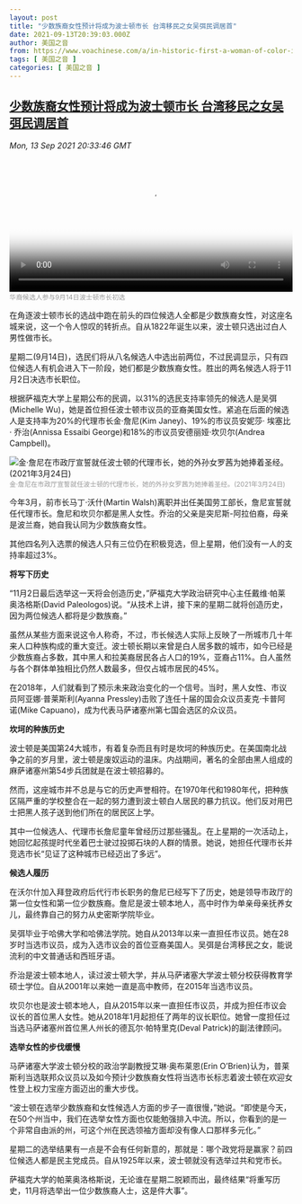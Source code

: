 ```yaml
---
layout: post
title: "少数族裔女性预计将成为波士顿市长 台湾移民之女吴弭民调居首"
date: 2021-09-13T20:39:03.000Z
author: 美国之音
from: https://www.voachinese.com/a/in-historic-first-a-woman-of-color-is-expected-to-be-next-mayor-of-boston-20210914/6224922.html
tags: [ 美国之音 ]
categories: [ 美国之音 ]
---
```

<!--1631565543000-->
[少数族裔女性预计将成为波士顿市长 台湾移民之女吴弭民调居首](https://www.voachinese.com/a/in-historic-first-a-woman-of-color-is-expected-to-be-next-mayor-of-boston-20210914/6224922.html)
------

<div>
<div><i>Mon, 13 Sep 2021 20:33:46 GMT</i></div><video poster="https://images.weserv.nl?url=gdb.voanews.com/4455A5DE-10A8-4185-8847-8DEF28567BEC_r1_s_w900.jpg" src="https://av.voanews.com/Videoroot/Pangeavideo/2021/09/1/1a/1a7c0e90-0727-4a5b-af78-be60d125fd47_240p.mp4" style="width:100%" controls></video><div><small style="color: #999;">华裔候选人参与9月14日波士顿市长初选</small></div><p>在角逐波士顿市长的选战中跑在前头的四位候选人全都是少数族裔女性，对这座名城来说，这一个令人惊叹的转折点。自从1822年诞生以来，波士顿只选出过白人男性做市长。</p><p>星期二(9月14日)，选民们将从八名候选人中选出前两位，不过民调显示，只有四位候选人有机会进入下一阶段，她们都是少数族裔女性。胜出的两名候选人将于11月2日决选市长职位。</p><p>根据萨福克大学上星期公布的民调，以31%的选民支持率领先的候选人是吴弭(Michelle Wu)，她是首位担任波士顿市议员的亚裔美国女性。紧追在后面的候选人是支持率为20%的代理市长金·詹尼(Kim Janey)、19%的市议员安妮莎· 埃塞比· 乔治(Annissa Essaibi George)和18%的市议员安德丽娅·坎贝尔(Andrea Campbell)。</p><div class="contentImage floatLeft" ><img  class="photo" src="https://images.weserv.nl?url=gdb.voanews.com/330621c2-edde-4a2c-aca5-edd1aa9f363b_w900.jpg" alt="金·詹尼在市政厅宣誓就任波士顿的代理市长，她的外孙女罗茜为她捧着圣经。(2021年3月24日)" border="0"/><div><small style="color: #999;">金&#183;詹尼在市政厅宣誓就任波士顿的代理市长，她的外孙女罗茜为她捧着圣经。(2021年3月24日)</small></div></div><p>今年3月，前市长马丁·沃什(Martin Walsh)离职并出任美国劳工部长，詹尼宣誓就任代理市长。詹尼和坎贝尔都是黑人女性。乔治的父亲是突尼斯-阿拉伯裔，母亲是波兰裔，她自我认同为少数族裔女性。</p><p>其他四名列入选票的候选人只有三位仍在积极竞选，但上星期，他们没有一人的支持率超过3%。</p><p><strong>将写下历史</strong></p><p>“11月2日最后选举这一天将会创造历史，”萨福克大学政治研究中心主任戴维·帕莱奥洛格斯(David Paleologos)说。“从技术上讲，接下来的星期二就将创造历史，因为两位候选人都将是少数族裔。”</p><p>虽然从某些方面来说这令人称奇，不过，市长候选人实际上反映了一所城市几十年来人口种族构成的重大变迁。波士顿长期以来曾是白人居多数的城市，如今已经是少数族裔占多数，其中黑人和拉美裔居民各占人口的19%，亚裔占11%。白人虽然与各个群体单独相比仍然人数最多，但仅占城市居民的45%。</p><p>在2018年，人们就看到了预示未来政治变化的一个信号。当时，黑人女性、市议员阿亚娜·普莱斯利(Ayanna Pressley)击败了连任十届的国会众议员麦克·卡普阿诺(Mike Capuano)，成为代表马萨诸塞州第七国会选区的众议员。</p><p><strong>坎坷的种族历史</strong></p><p>波士顿是美国第24大城市，有着复杂而且有时是坎坷的种族历史。在美国南北战争之前的岁月里，波士顿是废奴运动的温床。内战期间，著名的全部由黑人组成的麻萨诸塞州第54步兵团就是在波士顿招募的。</p><p>然而，这座城市并不总是与它的历史声誉相符。在1970年代和1980年代，把种族区隔严重的学校整合在一起的努力遭到波士顿白人居民的暴力抗议。他们反对用巴士把黑人孩子送到他们所在的居民区上学。</p><p>其中一位候选人、代理市长詹尼童年曾经历过那些骚乱。在上星期的一次活动上，她回忆起孩提时代坐着巴士驶过投掷石块的人群的情景。她说，她担任代理市长并竞选市长“见证了这种城市已经迈出了多远”。</p><p><strong>候选人履历</strong></p><p>在沃尔什加入拜登政府后代行市长职务的詹尼已经写下了历史，她是领导市政厅的第一位女性和第一位少数族裔。詹尼是波士顿本地人，高中时作为单亲母亲抚养女儿，最终靠自己的努力从史密斯学院毕业。</p><p>吴弭毕业于哈佛大学和哈佛法学院。她自从2013年以来一直担任市议员。她在28岁时当选市议员，成为入选市议会的首位亚裔美国人。吴弭是台湾移民之女，能说流利的中文普通话和西班牙语。</p><p>乔治是波士顿本地人，读过波士顿大学，并从马萨诸塞大学波士顿分校获得教育学硕士学位。自从2001年以来她一直是高中教师，在2015年当选市议员。</p><p>坎贝尔也是波士顿本地人，自从2015年以来一直担任市议员，并成为担任市议会议长的首位黑人女性。她从2018年1月起担任了两年的议长职位。她曾一度担任过当选马萨诸塞州首位黑人州长的德瓦尔·帕特里克(Deval Patrick)的副法律顾问。</p><p><strong>选举女性的步伐缓慢</strong></p><p>马萨诸塞大学波士顿分校的政治学副教授艾琳·奥布莱恩(Erin O’Brien)认为，普莱斯利当选联邦众议员以及如今预计少数族裔女性将当选市长标志着波士顿在欢迎女性登上权力宝座方面迈出的重大步伐。</p><p>“波士顿在选举少数族裔和女性候选人方面的步子一直很慢，”她说。“即使是今天，在50个州当中，我们在选举女性方面也仅能勉强排入中流。所以，你看到的是一个非常自由派的州，可这个州在民选领袖方面却没有像人口那样多元化。”</p><p>星期二的选举结果有一点是不会有任何新意的，那就是：哪个政党将是赢家？前四位候选人都是民主党成员。自从1925年以来，波士顿就没有选举过共和党市长。</p><p>萨福克大学的帕莱奥洛格斯说，无论谁在星期二脱颖而出，最终结果“将重写历史，11月将选举出一位少数族裔人士，这是件大事”。</p><p> </p>
</div>
